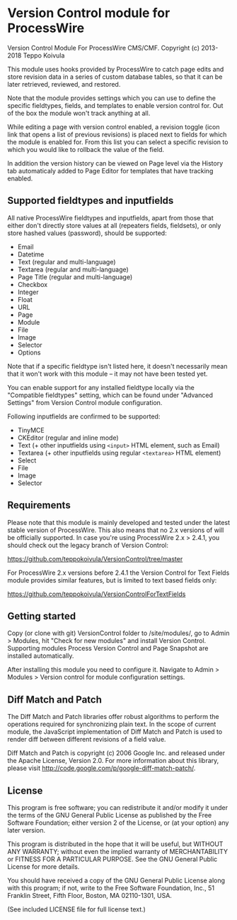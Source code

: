 Version Control module for ProcessWire
======================================

Version Control Module For ProcessWire CMS/CMF.
Copyright (c) 2013-2018 Teppo Koivula

This module uses hooks provided by ProcessWire to catch page edits and store
revision data in a series of custom database tables, so that it can be later
retrieved, reviewed, and restored.

Note that the module provides settings which you can use to define the specific
fieldtypes, fields, and templates to enable version control for. Out of the box
the module won't track anything at all.

While editing a page with version control enabled, a revision toggle (icon link
that opens a list of previous revisions) is placed next to fields for which the
module is enabled for. From this list you can select a specific revision to
which you would like to rollback the value of the field.

In addition the version history can be viewed on Page level via the History tab
automaticaly added to Page Editor for templates that have tracking enabled.

## Supported fieldtypes and inputfields

All native ProcessWire fieldtypes and inputfields, apart from those that either
don't directly store values at all (repeaters fields, fieldsets), or only store
hashed values (password), should be supported:

  * Email
  * Datetime
  * Text (regular and multi-language)
  * Textarea (regular and multi-language)
  * Page Title (regular and multi-language)
  * Checkbox
  * Integer
  * Float
  * URL
  * Page
  * Module
  * File
  * Image
  * Selector
  * Options
  
Note that if a specific fieldtype isn't listed here, it doesn't necessarily mean
that it won't work with this module – it may not have been tested yet.

You can enable support for any installed fieldtype locally via the "Compatible
fieldtypes" setting, which can be found under "Advanced Settings" from Version
Control module configuration.

Following inputfields are confirmed to be supported:

  * TinyMCE
  * CKEditor (regular and inline mode)
  * Text (+ other inputfields using `<input>` HTML element, such as Email)
  * Textarea (+ other inputfields using regular `<textarea>` HTML element)
  * Select
  * File
  * Image
  * Selector

## Requirements

Please note that this module is mainly developed and tested under the latest
stable version of ProcessWire. This also means that no 2.x versions of will
be officially supported. In case you're using ProcessWire 2.x > 2.4.1, you
should check out the legacy branch of Version Control:

https://github.com/teppokoivula/VersionControl/tree/master

For ProcessWire 2.x versions before 2.4.1 the Version Control for Text Fields
module provides similar features, but is limited to text based fields only:

https://github.com/teppokoivula/VersionControlForTextFields

## Getting started

Copy (or clone with git) VersionControl folder to /site/modules/, go to Admin >
Modules, hit "Check for new modules" and install Version Control. Supporting
modules Process Version Control and Page Snapshot are installed automatically.

After installing this module you need to configure it. Navigate to Admin >
Modules > Version control for module configuration settings.

## Diff Match and Patch

The Diff Match and Patch libraries offer robust algorithms to perform the
operations required for synchronizing plain text. In the scope of current
module, the JavaScript implementation of Diff Match and Patch is used to
render diff between different revisions of a field value.

Diff Match and Patch is copyright (c) 2006 Google Inc. and released under
the Apache License, Version 2.0. For more information about this library,
please visit http://code.google.com/p/google-diff-match-patch/.

## License

This program is free software; you can redistribute it and/or
modify it under the terms of the GNU General Public License
as published by the Free Software Foundation; either version 2
of the License, or (at your option) any later version.

This program is distributed in the hope that it will be useful,
but WITHOUT ANY WARRANTY; without even the implied warranty of
MERCHANTABILITY or FITNESS FOR A PARTICULAR PURPOSE.  See the
GNU General Public License for more details.

You should have received a copy of the GNU General Public License
along with this program; if not, write to the Free Software
Foundation, Inc., 51 Franklin Street, Fifth Floor, Boston, MA  02110-1301, USA.

(See included LICENSE file for full license text.)